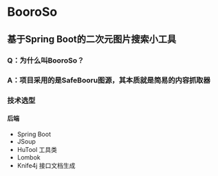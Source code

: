 # BooroSo

## 基于Spring Boot的二次元图片搜索小工具

### Q：为什么叫BooroSo？
### A：项目采用的是SafeBooru图源，其本质就是简易的内容抓取器

### 技术选型
#### 后端
- Spring Boot
- JSoup
- HuTool 工具类
- Lombok
- Knife4j 接口文档生成